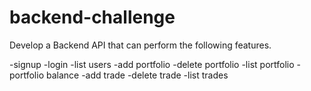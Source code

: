 # backend-challenge

Develop a Backend API that can perform the following features.

-signup
-login
-list users
-add portfolio
-delete portfolio
-list portfolio
-portfolio balance
-add trade
-delete trade
-list trades
